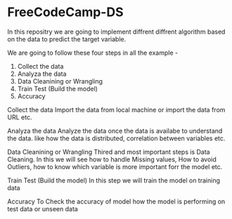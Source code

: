 # FreeCodeCamp-DS

In this repositry we are going to implement diffrent diffrent algorithm based on the data to predict the target variable.


We are going to follow these four steps in all the example - 

1. Collect the data
2. Analyza the data 
3. Data Cleanining or Wrangling
4. Train Test (Build the model)
5. Accuracy

Collect the data
  Import the data from local machine or import the data from URL etc.
  
Analyza the data 
  Analyze the data once the data is availabe to understand the data. like how the data is distributed, correlation between variables etc.

Data Cleanining or Wrangling
  Thired and most important steps is Data Cleaning. In this we will see how to handle Missing values, How to avoid Outliers, how to know     which variable is more important forr the model etc.

Train Test (Build the model)
  In this step we will train the model on training data 
  
Accuracy
  To Check the accuracy of model how the model is performing on test data or unseen data 
  


  
  
